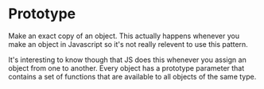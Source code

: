 # Prototype
Make an exact copy of an object. This actually happens whenever you make an object in Javascript so it's not really relevent to use this pattern.

It's interesting to know though that JS does this whenever you assign an object from one to another. Every object has a prototype parameter that contains a set of functions that are available to all objects of the same type.